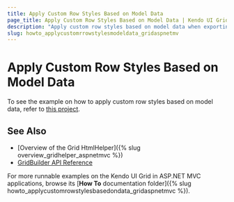 ```yaml
---
title: Apply Custom Row Styles Based on Model Data
page_title: Apply Custom Row Styles Based on Model Data | Kendo UI Grid HtmlHelper
description: "Apply custom row styles based on model data when exporting the Kendo UI Grid to Excel."
slug: howto_applycustomrrowstylesmodeldata_gridaspnetmv
---
```


# Apply Custom Row Styles Based on Model Data

To see the example on how to apply custom row styles based on model data, refer to [this project](https://github.com/telerik/ui-for-aspnet-mvc-examples/tree/master/grid/custom-row-styles-based-on-data).


## See Also

* [Overview of the Grid HtmlHelper]({% slug overview_gridhelper_aspnetmvc %})
* [GridBuilder API Reference](/aspnet-mvc/api/Kendo.Mvc.UI.Fluent/GridBuilder)

For more runnable examples on the Kendo UI Grid in ASP.NET MVC applications, browse its [**How To** documentation folder]({% slug howto_applycustomrowstylesbasedondata_gridaspnetmvc %}).
